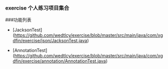 ### exercise 个人练习项目集合

###功能列表

* [JacksonTest] (https://github.com/wedtlcy/exercise/blob/master/src/main/java/com/xgdfin/exercise/json/JacksonTest.java)

* [AnnotationTest] (https://github.com/wedtlcy/exercise/blob/master/src/main/java/com/xgdfin/exercise/annotation/AnnotationTest.java)

